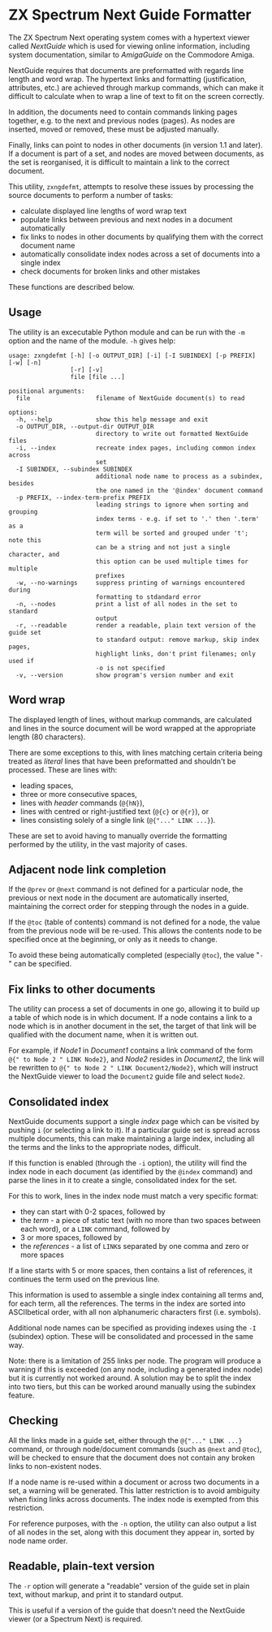 ZX Spectrum Next Guide Formatter
================================

The ZX Spectrum Next operating system comes with a hypertext viewer called
_NextGuide_ which is used for viewing online information, including system
documentation, similar to _AmigaGuide_ on the Commodore Amiga.

NextGuide requires that documents are preformatted with regards line length and
word wrap.  The hypertext links and formatting (justification, attributes,
etc.) are achieved through markup commands, which can make it difficult to
calculate when to wrap a line of text to fit on the screen correctly.

In addition, the documents need to contain commands linking pages together,
e.g. to the next and previous nodes (pages).  As nodes are inserted, moved or
removed, these must be adjusted manually.

Finally, links can point to nodes in other documents (in version 1.1 and
later).  If a document is part of a set, and nodes are moved between documents,
as the set is reorganised, it is difficult to maintain a link to the correct
document.

This utility, `zxngdefmt`, attempts to resolve these issues by processing the
source documents to perform a number of tasks:

* calculate displayed line lengths of word wrap text
* populate links between previous and next nodes in a document automatically
* fix links to nodes in other documents by qualifying them with the correct
  document name
* automatically consolidate index nodes across a set of documents into a single
  index
* check documents for broken links and other mistakes

These functions are described below.

Usage
-----

The utility is an excecutable Python module and can be run with the `-m`
option and the name of the module.  `-h` gives help:

```
usage: zxngdefmt [-h] [-o OUTPUT_DIR] [-i] [-I SUBINDEX] [-p PREFIX] [-w] [-n]
                 [-r] [-v]
                 file [file ...]

positional arguments:
  file                  filename of NextGuide document(s) to read

options:
  -h, --help            show this help message and exit
  -o OUTPUT_DIR, --output-dir OUTPUT_DIR
                        directory to write out formatted NextGuide files
  -i, --index           recreate index pages, including common index across
                        set
  -I SUBINDEX, --subindex SUBINDEX
                        additional node name to process as a subindex, besides
                        the one named in the '@index' document command
  -p PREFIX, --index-term-prefix PREFIX
                        leading strings to ignore when sorting and grouping
                        index terms - e.g. if set to '.' then '.term' as a
                        term will be sorted and grouped under 't'; note this
                        can be a string and not just a single character, and
                        this option can be used multiple times for multiple
                        prefixes
  -w, --no-warnings     suppress printing of warnings encountered during
                        formatting to stdandard error
  -n, --nodes           print a list of all nodes in the set to standard
                        output
  -r, --readable        render a readable, plain text version of the guide set
                        to standard output: remove markup, skip index pages,
                        highlight links, don't print filenames; only used if
                        -o is not specified
  -v, --version         show program's version number and exit
```

Word wrap
---------

The displayed length of lines, without markup commands, are calculated and
lines in the source document will be word wrapped at the appropriate length (80
characters).

There are some exceptions to this, with lines matching certain criteria being
treated as _literal_ lines that have been preformatted and shouldn't be
processed.  These are lines with:

* leading spaces,
* three or more consecutive spaces,
* lines with _header_ commands (`@{hN}`),
* lines with centred or right-justified text (`@{c}` or `@{r}`), or
* lines consisting solely of a single link (`@{"..." LINK ...}`).

These are set to avoid having to manually override the formatting performed by
the utility, in the vast majority of cases.

Adjacent node link completion
-----------------------------

If the `@prev` or `@next` command is not defined for a particular node, the
previous or next node in the document are automatically inserted, maintaining
the correct order for stepping through the nodes in a guide.

If the `@toc` (table of contents) command is not defined for a node, the value
from the previous node will be re-used.  This allows the contents node to be
specified once at the beginning, or only as it needs to change.

To avoid these being automatically completed (especially `@toc`), the value
"`-`" can be specified.

Fix links to other documents
----------------------------

The utility can process a set of documents in one go, allowing it to build up
a table of which node is in which document.  If a node contains a link to a
node which is in another document in the set, the target of that link will be
qualified with the document name, when it is written out.

For example, if _Node1_ in _Document1_ contains a link command of the form
`@{" to Node 2 " LINK Node2}`, and _Node2_ resides in _Document2_, the link
will be rewritten to `@{" to Node 2 " LINK Document2/Node2}`, which will instruct the NextGuide viewer to load the `Document2` guide file and select
`Node2`.

Consolidated index
------------------

NextGuide documents support a single _index_ page which can be visited by
pushing `i` (or selecting a link to it).  If a particular guide set is spread
across multiple documents, this can make maintaining a large index, including
all the terms and the links to the appropriate nodes, difficult.

If this function is enabled (through the `-i` option), the utility will find
the index node in each document (as identified by the `@index` command) and
parse the lines in it to create a single, consolidated index for the set.

For this to work, lines in the index node must match a very specific format:

* they can start with 0-2 spaces, followed by
* the _term_ - a piece of static text (with no more than two spaces between
  each word), or a `LINK` command, followed by
* 3 or more spaces, followed by
* the _references_ - a list of `LINK`s separated by one comma and zero or more
  spaces

If a line starts with 5 or more spaces, then contains a list of references, it
continues the term used on the previous line.

This information is used to assemble a single index containing all terms and,
for each term, all the references.  The terms in the index are sorted into
ASCIIbetical order, with all non alphanumeric characters first (i.e. symbols).

Additional node names can be specified as providing indexes using the `-I`
(subindex) option.  These will be consolidated and processed in the same way.

Note: there is a limitation of 255 links per node.  The program will produce a
warning if this is exceeded (on any node, including a generated index node)
but it is currently not worked around.  A solution may be to split the index
into two tiers, but this can be worked around manually using the subindex
feature.

Checking
--------

All the links made in a guide set, either through the `@{"..." LINK ...}`
command, or through node/document commands (such as `@next` and `@toc`), will
be checked to ensure that the document does not contain any broken links to
non-existent nodes.

If a node name is re-used within a document or across two documents in a set,
a warning will be generated.  This latter restriction is to avoid ambiguity
when fixing links across documents.  The index node is exempted from this
restriction.

For reference purposes, with the `-n` option, the utility can also output a
list of all nodes in the set, along with this document they appear in, sorted
by node name order.

Readable, plain-text version
----------------------------

The `-r` option will generate a "readable" version of the guide set in plain
text, without markup, and print it to standard output.

This is useful if a version of the guide that doesn't need the NextGuide
viewer (or a Spectrum Next) is required.
